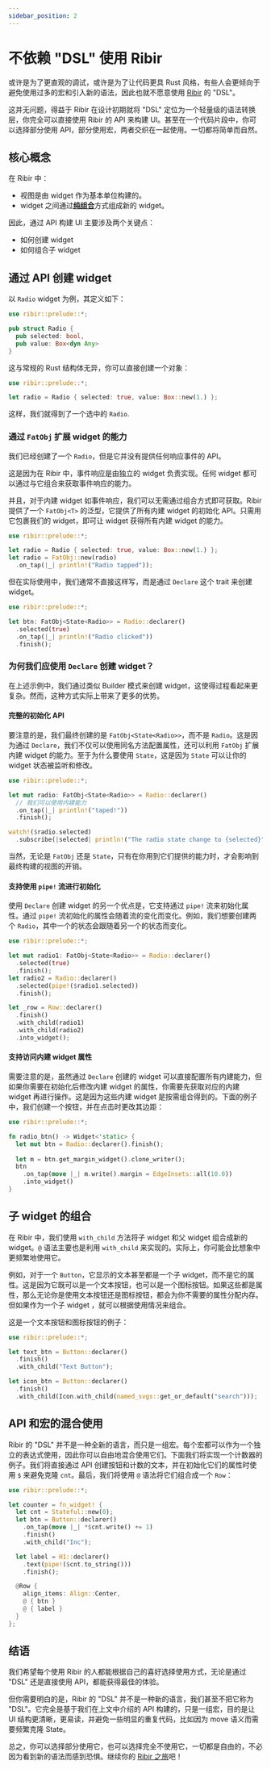```yaml
---
sidebar_position: 2
---
```


# 不依赖 "DSL" 使用 Ribir


或许是为了更直观的调试，或许是为了让代码更具 Rust 风格，有些人会更倾向于避免使用过多的宏和引入新的语法，因此也就不愿意使用 [Ribir](https://github.com/RibirX/Ribir) 的 "DSL"。

这并无问题，得益于 Ribir 在设计初期就将 "DSL" 定位为一个轻量级的语法转换层，你完全可以直接使用 Ribir 的 API 来构建 UI。甚至在一个代码片段中，你可以选择部分使用 API，部分使用宏，两者交织在一起使用。一切都将简单而自然。

## 核心概念

在 Ribir 中：

- 视图是由 widget 作为基本单位构建的。
- widget 之间通过[**纯组合**](./widget_in_depth.md#纯组合)方式组成新的 widget。

因此，通过 API 构建 UI 主要涉及两个关键点：

- 如何创建 widget
- 如何组合子 widget

## 通过 API 创建 widget

以 `Radio`  widget 为例，其定义如下：

```rust
use ribir::prelude::*;

pub struct Radio {
  pub selected: bool,
  pub value: Box<dyn Any>
}
```

这与常规的 Rust 结构体无异，你可以直接创建一个对象：

```rust
use ribir::prelude::*;

let radio = Radio { selected: true, value: Box::new(1.) };
```

这样，我们就得到了一个选中的 `Radio`.

### 通过 `FatObj` 扩展 widget 的能力

我们已经创建了一个 `Radio`，但是它并没有提供任何响应事件的 API。

这是因为在 Ribir 中，事件响应是由独立的 widget 负责实现。任何 widget 都可以通过与它组合来获取事件响应的能力。

并且，对于内建 widget 如事件响应，我们可以无需通过组合方式即可获取。Ribir 提供了一个 `FatObj<T>` 的泛型，它提供了所有内建 widget 的初始化 API。只需用它包裹我们的 widget，即可让 widget 获得所有内建 widget 的能力。

```rust
use ribir::prelude::*;

let radio = Radio { selected: true, value: Box::new(1.) };
let radio = FatObj::new(radio)
  .on_tap(|_| println!("Radio tapped"));
```

但在实际使用中，我们通常不直接这样写，而是通过 `Declare` 这个 trait 来创建 widget。

```rust
use ribir::prelude::*;

let btn: FatObj<State<Radio>> = Radio::declarer()
  .selected(true)
  .on_tap(|_| println!("Radio clicked"))
  .finish();
```

### 为何我们应使用 `Declare` 创建 widget？

在上述示例中，我们通过类似 Builder 模式来创建 widget，这使得过程看起来更复杂。然而，这种方式实际上带来了更多的优势。


#### 完整的初始化 API

要注意的是，我们最终创建的是 `FatObj<State<Radio>>`，而不是 `Radio`。这是因为通过 `Declare`，我们不仅可以使用同名方法配置属性，还可以利用 `FatObj` 扩展内建 widget 的能力。至于为什么要使用 `State`，这是因为 `State` 可以让你的 widget 状态被监听和修改。

```rust
use ribir::prelude::*;

let mut radio: FatObj<State<Radio>> = Radio::declarer()
  // 我们可以使用内建能力
  .on_tap(|_| println!("taped!"))
  .finish();

watch!($radio.selected)
  .subscribe(|selected| println!("The radio state change to {selected}"));
```

当然，无论是 `FatObj` 还是 `State`，只有在你用到它们提供的能力时，才会影响到最终构建的视图的开销。

#### 支持使用 `pipe!` 流进行初始化

使用 `Declare` 创建 widget 的另一个优点是，它支持通过 `pipe!` 流来初始化属性。通过 `pipe!` 流初始化的属性会随着流的变化而变化。例如，我们想要创建两个 `Radio`，其中一个的状态会跟随着另一个的状态而变化。

```rust
use ribir::prelude::*;

let mut radio1: FatObj<State<Radio>> = Radio::declarer()
  .selected(true)
  .finish();
let radio2 = Radio::declarer()
  .selected(pipe!($radio1.selected))
  .finish();

let _row = Row::declarer()
  .finish()
  .with_child(radio1)
  .with_child(radio2)
  .into_widget();
```

#### 支持访问内建 widget 属性

需要注意的是，虽然通过 `Declare` 创建的 widget 可以直接配置所有内建能力，但如果你需要在初始化后修改内建 widget 的属性，你需要先获取对应的内建 widget 再进行操作。这是因为这些内建 widget 是按需组合得到的。下面的例子中，我们创建一个按钮，并在点击时更改其边距：

```rust
use ribir::prelude::*;

fn radio_btn() -> Widget<'static> {
  let mut btn = Radio::declarer().finish();
  
  let m = btn.get_margin_widget().clone_writer();
  btn
    .on_tap(move |_| m.write().margin = EdgeInsets::all(10.0))
    .into_widget()
}
```

## 子 widget 的组合

在 Ribir 中，我们使用 `with_child` 方法将子 widget 和父 widget 组合成新的 widget。`@` 语法主要也是利用 `with_child` 来实现的。实际上，你可能会比想象中更频繁地使用它。

例如，对于一个 `Button`，它显示的文本甚至都是一个子 widget，而不是它的属性。这是因为它既可以是一个文本按钮，也可以是一个图标按钮。如果这些都是属性，那么无论你是使用文本按钮还是图标按钮，都会为你不需要的属性分配内存。但如果作为一个子 widget ，就可以根据使用情况来组合。

这是一个文本按钮和图标按钮的例子：

```rust
use ribir::prelude::*;

let text_btn = Button::declarer()
  .finish()
  .with_child("Text Button");

let icon_btn = Button::declarer()
  .finish()
  .with_child(Icon.with_child(named_svgs::get_or_default("search")));
```

## API 和宏的混合使用

Ribir 的 "DSL" 并不是一种全新的语言，而只是一组宏。每个宏都可以作为一个独立的表达式使用，因此你可以自由地混合使用它们。下面我们将实现一个计数器的例子。我们将直接通过 API 创建按钮和计数的文本，并在初始化它们的属性时使用 `$` 来避免克隆 `cnt`。最后，我们将使用 `@` 语法将它们组合成一个 `Row`：

```rust
use ribir::prelude::*;

let counter = fn_widget! {
  let cnt = Stateful::new(0);
  let btn = Button::declarer()
    .on_tap(move |_| *$cnt.write() += 1)
    .finish()
    .with_child("Inc");

  let label = H1::declarer()
    .text(pipe!($cnt.to_string()))
    .finish();

  @Row {
    align_items: Align::Center,
    @ { btn }
    @ { label }
  }
};
```

## 结语

我们希望每个使用 Ribir 的人都能根据自己的喜好选择使用方式，无论是通过 "DSL" 还是直接使用 API，都能获得最佳的体验。

但你需要明白的是，Ribir 的 "DSL" 并不是一种新的语言，我们甚至不把它称为 "DSL"。它完全是基于我们在上文中介绍的 API 构建的，只是一组宏，目的是让 UI 结构更清晰，更易读，并避免一些明显的重复代码，比如因为 move 语义而需要频繁克隆 State。

总之，你可以选择部分使用它，也可以选择完全不使用它，一切都是自由的，不必因为看到新的语法而感到恐惧。继续你的 [Ribir 之旅](../get_started/quick_start.md)吧！

